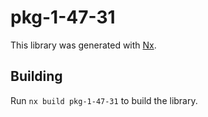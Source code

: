 # pkg-1-47-31

This library was generated with [Nx](https://nx.dev).

## Building

Run `nx build pkg-1-47-31` to build the library.
